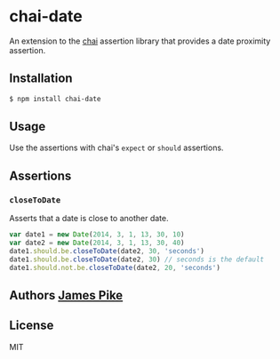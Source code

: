 # chai-date

An extension to the [chai](http://chaijs.com/) assertion library that provides
a date proximity assertion.

## Installation

```bash
$ npm install chai-date
```

## Usage

Use the assertions with chai's `expect` or `should` assertions.

## Assertions

### `closeToDate`
Asserts that a date is close to another date.

```javascript
var date1 = new Date(2014, 3, 1, 13, 30, 10)
var date2 = new Date(2014, 3, 1, 13, 30, 40)
date1.should.be.closeToDate(date2, 30, 'seconds')
date1.should.be.closeToDate(date2, 30) // seconds is the default
date1.should.not.be.closeToDate(date2, 20, 'seconds')
```
## Authors [James Pike][0]

[0]: http://chilon.net

## License
MIT

